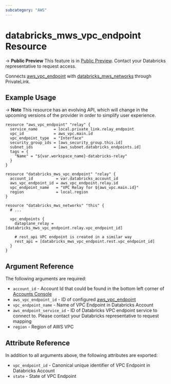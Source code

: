```yaml
---
subcategory: "AWS"
---
```

# databricks_mws_vpc_endpoint Resource

-> **Public Preview** This feature is in [Public Preview](https://docs.databricks.com/release-notes/release-types.html). Contact your Databricks representative to request access. 

Connects [aws_vpc_endpoint](https://registry.terraform.io/providers/hashicorp/aws/latest/docs/resources/vpc_endpoint) with [databricks_mws_networks](mws_networks.md) through PrivateLink.

## Example Usage

-> **Note** This resource has an evolving API, which will change in the upcoming versions of the provider in order to simplify user experience.

```hcl
resource "aws_vpc_endpoint" "relay" {
  service_name       = local.private_link.relay_endpoint
  vpc_id             = aws_vpc.main.id
  vpc_endpoint_type  = "Interface"
  security_group_ids = [aws_security_group.this.id]
  subnet_ids         = [aws_subnet.databricks_endpoints.id]
  tags = {
    "Name" = "${var.workspace_name}-databricks-relay"
  }
}

resource "databricks_mws_vpc_endpoint" "relay" {
  account_id          = var.databricks_account_id
  aws_vpc_endpoint_id = aws_vpc_endpoint.relay.id
  vpc_endpoint_name   = "VPC Relay for ${aws_vpc.main.id}"
  region              = local.region
}

resource "databricks_mws_networks" "this" {
  # ...

  vpc_endpoints {
    dataplane_relay = [databricks_mws_vpc_endpoint.relay.vpc_endpoint_id]

    # rest_api VPC endpoint is created in a similar way
    rest_api = [databricks_mws_vpc_endpoint.rest.vpc_endpoint_id]
  }
}
```

## Argument Reference

The following arguments are required:

* `account_id` - Account Id that could be found in the bottom left corner of [Accounts Console](https://accounts.cloud.databricks.com/)
* `aws_vpc_endpoint_id` - ID of configured [aws_vpc_endpoint](https://registry.terraform.io/providers/hashicorp/aws/latest/docs/resources/vpc_endpoint)
* `vpc_endpoint_name` - Name of VPC Endpoint in Databricks Account
* `aws_endpoint_service_id` - ID of Databricks VPC endpoint service to connect to. Please contact your Databricks representative to request mapping
* `region` - Region of AWS VPC

## Attribute Reference

In addition to all arguments above, the following attributes are exported:

* `vpc_endpoint_id` - Canonical unique identifier of VPC Endpoint in Databricks Account
* `state` - State of VPC Endpoint

